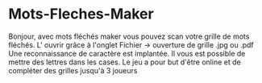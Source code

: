 # Mots-Fleches-Maker

Bonjour, avec mots fléchés maker vous pouvez scan votre grille de mots fléchés. 
L' ouvrir grâce à l'onglet Fichier -> ouverture de grille .jpg ou .pdf 
Une reconnaissance de caractère est implantée. Il vous est possible de mettre des lettres dans les cases.
Le jeu a pour but d'être online et de compléter des grilles jusqu'à 3 joueurs 
